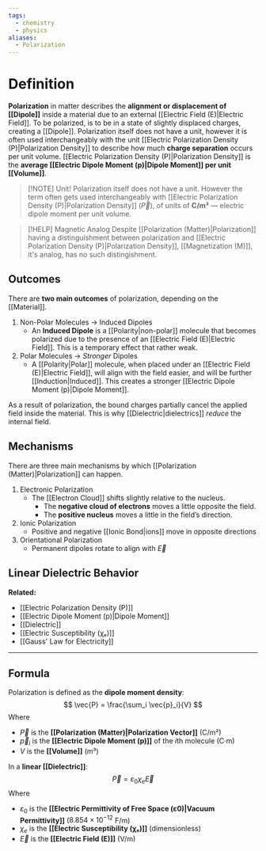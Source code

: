 ```yaml
---
tags:
  - chemistry
  - physics
aliases:
  - Polarization
---
```

# Definition
**Polarization** in matter describes the **alignment or displacement of [[Dipole]]** inside a material due to an external [[Electric Field (E)|Electric Field]]. To be polarized, is to be in a state of slightly displaced charges, creating a [[Dipole]]. Polarization itself does not have a unit, however it is often used interchangeably with the unit [[Electric Polarization Density (P)|Polarization Density]] to describe how much **charge separation** occurs per unit volume. [[Electric Polarization Density (P)|Polarization Density]] is the **average [[Electric Dipole Moment (p)|Dipole Moment]] per unit [[Volume]]**.

> [!NOTE] Unit!
> Polarization itself does not have a unit. However the term often gets used interchangeably with [[Electric Polarization Density (P)|Polarization Density]] ($\vec{P}$), of units of **C/m²** — electric dipole moment per unit volume.

> [!HELP] Magnetic Analog
> Despite  [[Polarization (Matter)|Polarization]] having a distinguishment between polarization and [[Electric Polarization Density (P)|Polarization Density]], [[Magnetization (M)]], it's analog, has no such distingishment.

## Outcomes
There are **two main outcomes** of polarization, depending on the [[Material]]. 
1. Non-Polar Molecules → Induced Dipoles
	- An **Induced Dipole** is a [[Polarity|non-polar]] molecule that becomes polarized due to the presence of an [[Electric Field (E)|Electric Field]]. This is a temporary effect that rather weak. 
2. Polar Molecules → *Stronger* Dipoles
	- A [[Polarity|Polar]] molecule, when placed under an [[Electric Field (E)|Electric Field]], will align with the field easier, and will be further [[Induction|Induced]]. This creates a stronger [[Electric Dipole Moment (p)|Dipole Moment]]. 

As a result of polarization, the bound charges partially cancel the applied field inside the material. This is why [[Dielectric|dielectrics]] *reduce* the internal field. 

## Mechanisms
There are three main mechanisms by which [[Polarization (Matter)|Polarization]] can happen. 
1. Electronic Polarization
	- The [[Electron Cloud]] shifts slightly relative to the nucleus. 
		- The **negative cloud of electrons** moves a little opposite the field.
		- The **positive nucleus** moves a little in the field’s direction.
2. Ionic Polarization
	- Positive and negative [[Ionic Bond|ions]] move in opposite directions
3. Orientational Polarization
	- Permanent dipoles rotate to align with $\vec{E}$

## Linear Dielectric Behavior

**Related:**  
- [[Electric Polarization Density (P)]]
- [[Electric Dipole Moment (p)|Dipole Moment]]  
- [[Dielectric]]  
- [[Electric Susceptibility (χₑ)]]  
- [[Gauss' Law for Electricity]]  

---

## Formula
Polarization is defined as the **dipole moment density**:
$$
\vec{P} = \frac{\sum_i \vec{p}_i}{V}
$$
Where  
- $\vec{P}$ is the **[[Polarization (Matter)|Polarization Vector]]** (C/m²)  
- $\vec{p}_i$ is the **[[Electric Dipole Moment (p)]]** of the $i$th molecule (C·m)  
- $V$ is the **[[Volume]]** (m³)

In a **linear [[Dielectric]]**:
$$
\vec{P} = \varepsilon_0 \chi_e \vec{E}
$$
Where  
- $\varepsilon_0$ is the **[[Electric Permittivity of Free Space (ε0)|Vacuum Permittivity]]** ($8.854 \times 10^{-12}$ F/m)  
- $\chi_e$ is the **[[Electric Susceptibility (χₑ)]]** (dimensionless)  
- $\vec{E}$ is the **[[Electric Field (E)]]** (V/m)
